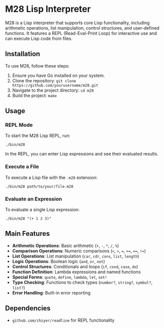 # M28 Lisp Interpreter

M28 is a Lisp interpreter that supports core Lisp functionality, including
arithmetic operations, list manipulation, control structures, and user-defined
functions. It features a REPL (Read-Eval-Print Loop) for interactive use and can
execute Lisp code from files.

## Installation

To use M28, follow these steps:

1. Ensure you have Go installed on your system.
2. Clone the repository: `git clone https://github.com/yourusername/m28.git`
3. Navigate to the project directory: `cd m28`
4. Build the project: `make`

## Usage

### REPL Mode

To start the M28 Lisp REPL, run:

```
./bin/m28
```

In the REPL, you can enter Lisp expressions and see their evaluated results.

### Execute a File

To execute a Lisp file with the `.m28` extension:

```
./bin/m28 path/to/your/file.m28
```

### Evaluate an Expression

To evaluate a single Lisp expression:

```
./bin/m28 "(+ 1 2 3)"
```

## Main Features

- **Arithmetic Operations**: Basic arithmetic (`+`, `-`, `*`, `/`, `%`)
- **Comparison Operations**: Numeric comparisons (`<`, `>`, `=`, `>=`, `<=`, `!=`)
- **List Operations**: List manipulation (`car`, `cdr`, `cons`, `list`, `length`)
- **Logic Operations**: Boolean logic (`and`, `or`, `not`)
- **Control Structures**: Conditionals and loops (`if`, `cond`, `case`, `do`)
- **Function Definition**: Lambda expressions and named functions
- **Special Forms**: `quote`, `define`, `lambda`, `let`, `set!`
- **Type Checking**: Functions to check types (`number?`, `string?`, `symbol?`, `list?`)
- **Error Handling**: Built-in error reporting

## Dependencies

- `github.com/chzyer/readline` for REPL functionality
